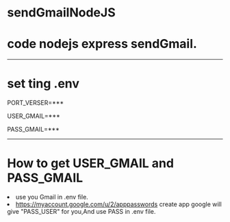 # sendGmailNodeJS
<h1>code nodejs express sendGmail.</h1>
<hr>
<h1>set ting .env</h1>
<p>PORT_VERSER=***</p>
<p>USER_GMAIL=***</p>
<p>PASS_GMAIL=***</p>
<hr>
<h1>How to get USER_GMAIL and PASS_GMAIL</h1>
<li>use you Gmail in .env file.</li>
<li><a target="_blank" href="https://myaccount.google.com/u/2/apppasswords">https://myaccount.google.com/u/2/apppasswords</a> create app google will give "PASS_USER" for you,And use PASS in .env file.</li>
